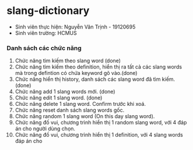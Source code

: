 # slang-dictionary

- Sinh viên thực hiện: Nguyễn Văn Trịnh - 19120695
- Sinh viên trường: HCMUS

### Danh sách các chức năng

1. Chức năng tìm kiếm theo slang word (done)
1. Chức năng tìm kiếm theo definition, hiển thị ra tất cả các slang words mà trong defintion có chứa keyword gõ vào.(done) 
1.  Chức năng hiển thị history, danh sách các slang word đã tìm kiếm.(done)
1.  Chức năng add 1 slang words mới. (done)
1.  Chức năng edit 1 slang word. (done)
1.  Chức năng delete 1 slang word. Confirm trước khi xoá. 
1.  Chức năng reset danh sách slang words gốc. 
1.  Chức năng random 1 slang word (On this day slang word). 
1.  Chức năng đố vui, chương trình hiển thị 1 random slang word, với 4 đáp án cho 
    người dùng chọn. 
1. Chức năng đố vui, chương trình hiển thị 1 definition, với 4 slang words đáp án cho 

